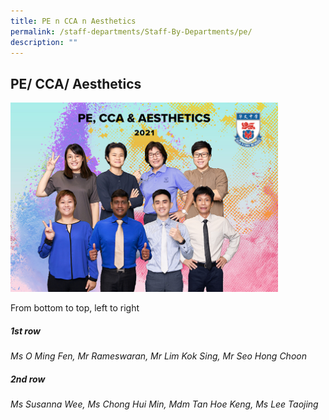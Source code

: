 ```yaml
---
title: PE n CCA n Aesthetics
permalink: /staff-departments/Staff-By-Departments/pe/
description: ""
---
```



## PE/ CCA/ Aesthetics

<img src="/images/PE,-CCA-_-Aesthetics.jpg" style="width:85%">

From bottom to top, left to right  
  
##### 1st row

_Ms O Ming Fen, Mr Rameswaran, Mr Lim Kok Sing, Mr Seo Hong Choon_  

##### 2nd row

_Ms Susanna Wee, Ms Chong Hui Min, Mdm Tan Hoe Keng, Ms Lee Taojing_